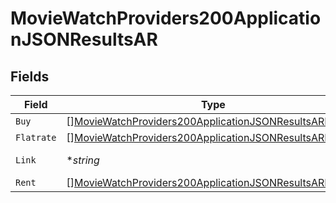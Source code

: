# MovieWatchProviders200ApplicationJSONResultsAR


## Fields

| Field                                                                                                                                         | Type                                                                                                                                          | Required                                                                                                                                      | Description                                                                                                                                   | Example                                                                                                                                       |
| --------------------------------------------------------------------------------------------------------------------------------------------- | --------------------------------------------------------------------------------------------------------------------------------------------- | --------------------------------------------------------------------------------------------------------------------------------------------- | --------------------------------------------------------------------------------------------------------------------------------------------- | --------------------------------------------------------------------------------------------------------------------------------------------- |
| `Buy`                                                                                                                                         | [][MovieWatchProviders200ApplicationJSONResultsARBuy](../../models/operations/moviewatchproviders200applicationjsonresultsarbuy.md)           | :heavy_minus_sign:                                                                                                                            | N/A                                                                                                                                           |                                                                                                                                               |
| `Flatrate`                                                                                                                                    | [][MovieWatchProviders200ApplicationJSONResultsARFlatrate](../../models/operations/moviewatchproviders200applicationjsonresultsarflatrate.md) | :heavy_minus_sign:                                                                                                                            | N/A                                                                                                                                           |                                                                                                                                               |
| `Link`                                                                                                                                        | **string*                                                                                                                                     | :heavy_minus_sign:                                                                                                                            | N/A                                                                                                                                           | https://www.themoviedb.org/movie/550-fight-club/watch?locale=AR                                                                               |
| `Rent`                                                                                                                                        | [][MovieWatchProviders200ApplicationJSONResultsARRent](../../models/operations/moviewatchproviders200applicationjsonresultsarrent.md)         | :heavy_minus_sign:                                                                                                                            | N/A                                                                                                                                           |                                                                                                                                               |